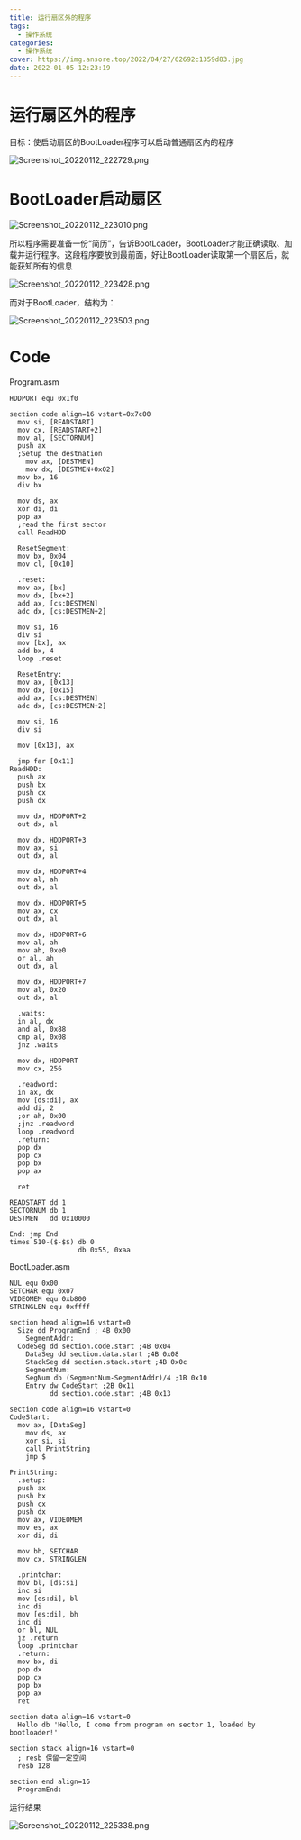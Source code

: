 ```yaml
---
title: 运行扇区外的程序
tags:
  - 操作系统
categories:
  - 操作系统
cover: https://img.ansore.top/2022/04/27/62692c1359d83.jpg
date: 2022-01-05 12:23:19
---
```


# 运行扇区外的程序

目标：使启动扇区的BootLoader程序可以启动普通扇区内的程序

![Screenshot_20220112_222729.png](https://img.ansore.top/2022/05/15/6280e4d57ac05.png)

# BootLoader启动扇区

![Screenshot_20220112_223010.png](https://img.ansore.top/2022/05/15/6280e4d80b3a3.png)

所以程序需要准备一份“简历”，告诉BootLoader，BootLoader才能正确读取、加载并运行程序。这段程序要放到最前面，好让BootLoader读取第一个扇区后，就能获知所有的信息

![Screenshot_20220112_223428.png](https://img.ansore.top/2022/05/15/6280e4d9aef39.png)

而对于BootLoader，结构为：

![Screenshot_20220112_223503.png](https://img.ansore.top/2022/05/15/6280e4db70ead.png)

# Code

Program.asm

```
HDDPORT equ 0x1f0

section code align=16 vstart=0x7c00
  mov si, [READSTART]
  mov cx, [READSTART+2]
  mov al, [SECTORNUM]
  push ax
  ;Setup the destnation
	mov ax, [DESTMEN]
	mov dx, [DESTMEN+0x02]
  mov bx, 16
  div bx
  
  mov ds, ax
  xor di, di
  pop ax
  ;read the first sector
  call ReadHDD

  ResetSegment:
  mov bx, 0x04
  mov cl, [0x10]

  .reset:
  mov ax, [bx]
  mov dx, [bx+2]
  add ax, [cs:DESTMEN]
  adc dx, [cs:DESTMEN+2]

  mov si, 16
  div si
  mov [bx], ax
  add bx, 4
  loop .reset

  ResetEntry:
  mov ax, [0x13]
  mov dx, [0x15]
  add ax, [cs:DESTMEN]
  adc dx, [cs:DESTMEN+2]

  mov si, 16
  div si

  mov [0x13], ax

  jmp far [0x11]
ReadHDD:
  push ax
  push bx
  push cx
  push dx

  mov dx, HDDPORT+2
  out dx, al

  mov dx, HDDPORT+3
  mov ax, si
  out dx, al

  mov dx, HDDPORT+4
  mov al, ah
  out dx, al

  mov dx, HDDPORT+5
  mov ax, cx
  out dx, al

  mov dx, HDDPORT+6
  mov al, ah
  mov ah, 0xe0
  or al, ah
  out dx, al

  mov dx, HDDPORT+7
  mov al, 0x20
  out dx, al

  .waits:
  in al, dx
  and al, 0x88
  cmp al, 0x08
  jnz .waits

  mov dx, HDDPORT
  mov cx, 256

  .readword:
  in ax, dx
  mov [ds:di], ax
  add di, 2
  ;or ah, 0x00
  ;jnz .readword
  loop .readword
  .return:
  pop dx
  pop cx
  pop bx
  pop ax

  ret

READSTART dd 1
SECTORNUM db 1
DESTMEN   dd 0x10000

End: jmp End
times 510-($-$$) db 0
                 db 0x55, 0xaa
```

BootLoader.asm

```
NUL equ 0x00
SETCHAR equ 0x07
VIDEOMEM equ 0xb800
STRINGLEN equ 0xffff

section head align=16 vstart=0
  Size dd ProgramEnd ; 4B 0x00
	SegmentAddr:
  CodeSeg dd section.code.start ;4B 0x04
	DataSeg dd section.data.start ;4B 0x08
	StackSeg dd section.stack.start ;4B 0x0c
	SegmentNum:
	SegNum db (SegmentNum-SegmentAddr)/4 ;1B 0x10
	Entry dw CodeStart ;2B 0x11
	      dd section.code.start ;4B 0x13

section code align=16 vstart=0
CodeStart:
  mov ax, [DataSeg]
	mov ds, ax
	xor si, si
	call PrintString
	jmp $

PrintString:
  .setup:
  push ax
  push bx
  push cx
  push dx
  mov ax, VIDEOMEM
  mov es, ax
  xor di, di

  mov bh, SETCHAR
  mov cx, STRINGLEN

  .printchar:
  mov bl, [ds:si]
  inc si
  mov [es:di], bl
  inc di
  mov [es:di], bh
  inc di
  or bl, NUL
  jz .return
  loop .printchar
  .return:
  mov bx, di
  pop dx
  pop cx
  pop bx
  pop ax
  ret

section data align=16 vstart=0
  Hello db 'Hello, I come from program on sector 1, loaded by bootloader!'

section stack align=16 vstart=0
  ; resb 保留一定空间
  resb 128

section end align=16
  ProgramEnd:
```

运行结果

![Screenshot_20220112_225338.png](https://img.ansore.top/2022/05/15/6280e4e03d18e.png)
